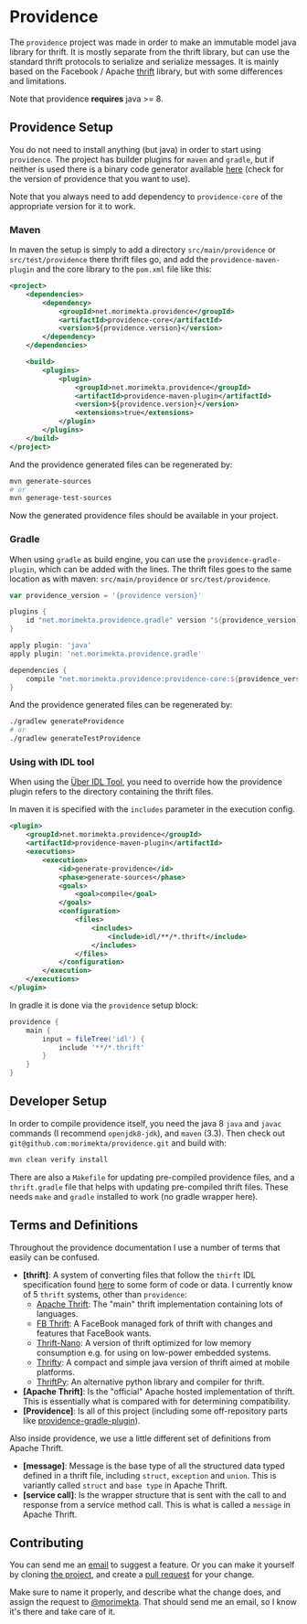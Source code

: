 Providence
==========

The `providence` project was made in order to make an immutable model java
library for thrift. It is mostly separate from the thrift library, but can use
the standard thrift protocols to serialize and serialize messages. It is mainly
based on the Facebook / Apache [thrift](https://thrift.apache.org/) library,
but with some differences and limitations.

Note that providence **requires** java >= 8.

## Providence Setup

You do not need to install anything (but java) in order to start using `providence`.
The project has builder plugins for `maven` and `gradle`, but if neither is used
there is a binary code generator available
[here](https://github.com/morimekta/providence/releases) (check for the version of
providence that you want to use).

Note that you always need to add dependency to `providence-core` of the appropriate
version for it to work.

### Maven

In maven the setup is simply to add a directory `src/main/providence` or
`src/test/providence` there thrift files go, and add the `providence-maven-plugin`
and the core library to the `pom.xml` file like this:

```xml
<project>
    <dependencies>
        <dependency>
            <groupId>net.morimekta.providence</groupId>
            <artifactId>providence-core</artifactId>
            <version>${providence.version}</version>
        </dependency>
    </dependencies>

    <build>
        <plugins>
            <plugin>
                <groupId>net.morimekta.providence</groupId>
                <artifactId>providence-maven-plugin</artifactId>
                <version>${providence.version}</version>
                <extensions>true</extensions>
            </plugin>
        </plugins>
    </build>
</project>
```

And the providence generated files can be regenerated by:

```bash
mvn generate-sources
# or
mvn generage-test-sources
```

Now the generated providence files should be available in your project.

### Gradle

When using `gradle` as build engine, you can use the `providence-gradle-plugin`,
which can be added with the lines. The thrift files goes to the same location as
with maven: `src/main/providence` or `src/test/providence`.

```groovy
var providence_version = '{providence version}'

plugins {
    id "net.morimekta.providence.gradle" version "${providence_version}" apply false
}

apply plugin: 'java'
apply plugin: 'net.morimekta.providence.gradle'

dependencies {
    compile "net.morimekta.providence:providence-core:${providence_version}"
}
```

And the providence generated files can be regenerated by:

```bash
./gradlew generateProvidence
# or
./gradlew generateTestProvidence
```

### Using with IDL tool

When using the [Über IDL Tool](https://github.com/uber-node/idl), you need
to override how the providence plugin refers to the directory containing
the thrift files.

In maven it is specified with the `includes` parameter in the execution
config.

```xml
<plugin>
    <groupId>net.morimekta.providence</groupId>
    <artifactId>providence-maven-plugin</artifactId>
    <executions>
        <execution>
            <id>generate-providence</id>
            <phase>generate-sources</phase>
            <goals>
                <goal>compile</goal>
            </goals>
            <configuration>
                <files>
                    <includes>
                        <include>idl/**/*.thrift</include>
                    </includes>
                </files>
            </configuration>
        </execution>
    </executions>
</plugin>
```

In gradle it is done via the `providence` setup block:

```groovy
providence {
    main {
        input = fileTree('idl') {
            include '**/*.thrift'
        }
    }
}
```

## Developer Setup

In order to compile providence itself, you need the java 8 `java` and `javac`
commands (I recommend `openjdk8-jdk`), and `maven` (3.3). Then check out
`git@github.com:morimekta/providence.git` and build with:

```bash
mvn clean verify install
```

There are also a `Makefile` for updating pre-compiled providence files, and
a `thrift.gradle` file that helps with updating pre-compiled thrift files.
These needs `make` and `gradle` installed to work (no gradle wrapper here).

## Terms and Definitions

Throughout the providence documentation I use a number of terms that
easily can be confused.

- **[thrift]**: A system of converting files that follow the `thirft` IDL
  specification found [here](https://thrift.apache.org/docs/idl) to some form of
  code or data. I currently know of 5 `thrift` systems, other than `providence`:
    - [Apache Thrift](https://thrift.apache.org): The "main" thrift implementation
      containing lots of languages.
    - [FB Thrift](https://github.com/facebook/fbthrift): A FaceBook managed fork
      of thrift with changes and features that FaceBook wants.
    - [Thrift-Nano](https://github.com/markrileybot/thrift-nano): A version of thrift
      optimized for low memory consumption e.g. for using on low-power embedded systems.
    - [Thrifty](https://github.com/Microsoft/thrifty): A compact and simple java version
      of thrift aimed at mobile platforms.
    - [ThriftPy](https://thriftpy.readthedocs.io/en/latest/): An alternative python
      library and compiler for thrift.
- **[Apache Thrift]**: Is the "official" Apache hosted implementation of thrift.
  This is essentially what is compared with for determining compatibility.
- **[Providence]**: Is all of this project (including some off-repository parts
  like [providence-gradle-plugin](https://www.github.com/morimekta/providence-gradle-plugin)).

Also inside providence, we use a little different set of definitions from
Apache Thrift.

- **[message]**: Message is the base type of all the structured data typed
  defined in a thrift file, including `struct`, `exception` and `union`.
  This is variantly called `struct` and `base type` in Apache Thrift.
- **[service call]**: Is the wrapper structure that is sent with the
  call to and response from a service method call.
  This is what is called a `message` in Apache Thrift.

## Contributing

You can send me an [email](mailto:oss@morimekta.net) to suggest a feature. Or
you can make it yourself by cloning
[the project](https://github.com/morimekta/providence), and create a
[pull request](https://github.com/morimekta/providence/pulls) for your change.

Make sure to name it properly, and describe what the change does, and assign
the request to [@morimekta](https://github.com/morimekta). That should send me
an email, so I know it's there and take care of it.
